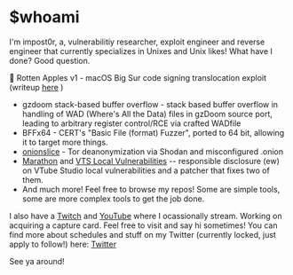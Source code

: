 # $whoami
I'm impost0r, a, vulnerabilitiy researcher, exploit engineer and reverse engineer that currently specializes in Unixes and Unix likes!
What have I done? Good question.

🍎 Rotten Apples v1 - macOS Big Sur code signing translocation exploit (writeup [here](https://www.osec.com/insights/rotten-apples-macos-codesigning-translocation-vulnerability) )
*  gzdoom stack-based buffer overflow - stack based buffer overflow in handling of WAD (Where's All the Data) files in gzDoom source port, leading to arbitrary register control/RCE via crafted WADfile
*  BFFx64 - CERT's "Basic File (format) Fuzzer", ported to 64 bit, allowing it to target more things.
*  [onionslice](https://github.com/impost0r/Misc-Tools/tree/master/onionslice) - Tor deanonymization via Shodan and misconfigured .onion
*  [Marathon](https://github.com/impost0r/Marathon) and [VTS Local Vulnerabilities](https://ret2p.lt/vts-local-vulnerabilities) -- responsible disclosure (ew) on VTube Studio local vulnerabilities and a patcher that fixes two of them.
*  And much more! Feel free to browse my repos! Some are simple tools, some are more complex tools to get the job done.

I also have a [Twitch](https://twitch.tv/serynyl) and [YouTube](https://youtube.com/@xpastor) where I ocassionally stream. Working on acquiring a capture card. Feel free to visit and say hi sometimes! You can find more about schedules and stuff on my Twitter (currently locked, just apply to follow!) here: [Twitter](https://x.com/impost0r_)

See ya around!
